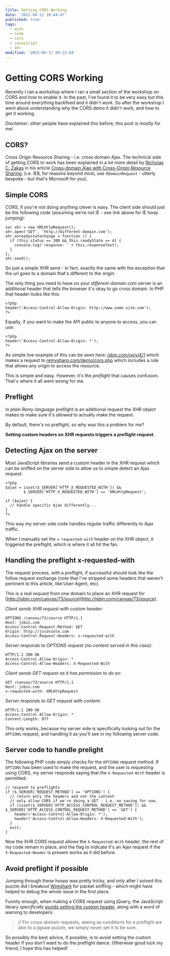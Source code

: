```yaml
---
title: Getting CORS Working
date: '2011-04-21 10:44:47'
published: true
tags:
  - ajax
  - code
  - cors
  - javascript
  - xhr
modified: '2015-05-17 09:22:04'
---
```

# Getting CORS Working

Recently I ran a workshop where I ran a small section of the workshop on CORS and how to enable it. In the past, I've found it to be very easy but this time around everything backfired and it didn't work. So after the workshop I went about understanding why the CORS demo it didn't work, and how to get it working.

*Disclaimer:* other people have explained this before, this post is mostly for me!

<!--more-->

## CORS?

Cross Origin Resource Sharing - i.e. cross domain Ajax. The technical side of getting CORS to work has been explained in a lot more detail by [Nicholas C. Zakas](http://twitter/slicknet) in his article [Cross-domain Ajax with Cross-Origin Resource Sharing](http://www.nczonline.net/blog/2010/05/25/cross-domain-ajax-with-cross-origin-resource-sharing/), (i.e. IE8, for reasons beyond most, use `XDomainRequest` - utterly bespoke - but that's Microsoft for you).

## Simple CORS

CORS, if you're not doing anything clever is easy. The client side should just be the following code (assuming we're not IE - see link above for IE hoop jumping):

    var xhr = new XMLHttpRequest();
    xhr.open('GET', 'http://different-domain.com');
    xhr.onreadystatechange = function () {
      if (this.status == 200 && this.readyState == 4) {
        console.log('response: ' + this.responseText);
      }
    };
    xhr.send();

So just a simple XHR send - in fact, exactly the same with the exception that the url goes to a domain that's different to the *origin*.

The only thing you need to have on your *different-domain.com* server is an additional header that tells the browser it's okay to go cross domain. In PHP that header looks like this:

    <?php
    header('Access-Control-Allow-Origin: http://www.some-site.com');
    ?>

Equally, if you want to make the API public to anyone to access, you can use:

    <?php
    header('Access-Control-Allow-Origin: *');
    ?>

As simple live example of this can be seen here: [jsbin.com/oxiyi4/1](http://jsbin.com/oxiyi4/1) which makes a request to [remysharp.com/demo/cors.php](/demo/cors.php) which includes a rule that allows any origin to access the resource.

This is simple and easy. However, it's the *preflight* that causes confusion. That's where it all went wrong for me.

## Preflight

In *plain Remy language* preflight is an additional request the XHR object makes to make sure it's *allowed* to actually make the request.

By default, there's no preflight, so why was this a problem for me?

**Setting custom headers on XHR requests triggers a preflight request.**

## Detecting Ajax on the server

Most JavaScript libraries send a custom header in the XHR request which can be sniffed on the server side to allow us to simple detect an Ajax request:

    <?php
    $ajax = isset($_SERVER['HTTP_X_REQUESTED_WITH']) &&
            $_SERVER['HTTP_X_REQUESTED_WITH'] == 'XMLHttpRequest';

    if ($ajax) {
      // handle specific Ajax differently...
    }
    ?>

This way my server side code handles regular traffic differently to Ajax traffic.

When I manually set the `x-requested-with` header on the XHR object, it triggered the preflight, which is where it all hit the fan.

## Handling the preflight x-requested-with

The request process, with a preflight, if successful should look like the follow request exchange (note that I've stripped some headers that weren't pertinent to this article, like User-Agent, etc).

This is a real request from one domain to place an XHR request for [http://jsbin.com/canvas/73/source](http://jsbin.com/canvas/73/source).

*Client sends XHR request with custom header:*

    OPTIONS /canvas/73/source HTTP/1.1
    Host: jsbin.com
    Access-Control-Request-Method: GET
    Origin: http://jsconsole.com
    Access-Control-Request-Headers: x-requested-with

*Server responds to OPTIONS request (no content served in this case):*

    HTTP/1.1 200 OK
    Access-Control-Allow-Origin: *
    Access-Control-Allow-Headers: X-Requested-With

*Client sends GET request as it has permission to do so:*

    GET /canvas/73/source HTTP/1.1
    Host: jsbin.com
    x-requested-with: XMLHttpRequest

*Server responds to GET request with content:*

    HTTP/1.1 200 OK
    Access-Control-Allow-Origin: *
    Content-Length: 977

This only works, because my server side is specifically looking out for the `OPTIONS` request, and handling it as you'll see in my following server code.

## Server code to handle prelight

The following PHP code simply checks for the `OPTIONS` request method. If `OPTIONS` has been used to make the request, and the user is requesting using CORS, my server responds saying that the `X-Requested-With` header is permitted:

    // respond to preflights
    if ($_SERVER['REQUEST_METHOD'] == 'OPTIONS') {
      // return only the headers and not the content
      // only allow CORS if we're doing a GET - i.e. no saving for now.
      if (isset($_SERVER['HTTP_ACCESS_CONTROL_REQUEST_METHOD']) && $_SERVER['HTTP_ACCESS_CONTROL_REQUEST_METHOD'] == 'GET') {
        header('Access-Control-Allow-Origin: *');
        header('Access-Control-Allow-Headers: X-Requested-With');
      }
      exit;
    }

Now the XHR CORS request allows the `X-Requested-With` header, the rest of my code remain in place, and the flag to indicate it's an Ajax request if the `X-Requested-Header` is present works as it did before.

## Avoid preflight if possible

Jumping through these hoops was pretty tricky, and only after I solved this puzzle did I breakout [Wireshark](http://www.wireshark.org/) for packet sniffing - which might have helped to debug the whole issue in
the first place.

Funnily enough, when making a CORS request using jQuery, the JavaScript library *specifically* [avoids setting the custom header](https://github.com/jquery/jquery/blob/master/src/ajax/xhr.js#L95), along with a word of warning to developers:

> // For cross-domain requests, seeing as conditions for a preflight are akin to a jigsaw puzzle, we simply never set it to be sure.

So possibly the best advice, if possible, is to avoid setting the custom header if you don't want to do the preflight dance. Otherwise good luck my friend, I hope this has helped!
